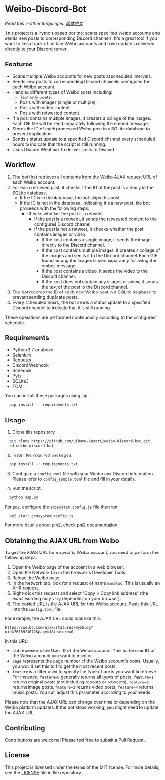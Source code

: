 # Weibo-Discord-Bot

*Read this in other languages: [简体中文](README.zh-CN.md)*

This project is a Python-based bot that scans specified Weibo accounts and sends new posts to corresponding Discord channels. It's a great tool if you want to keep track of certain Weibo accounts and have updates delivered directly to your Discord server.

## Features

* Scans multiple Weibo accounts for new posts at scheduled intervals.
* Sends new posts to corresponding Discord channels configured for each Weibo account.
* Handles different types of Weibo posts including:
  * Text only posts.
  * Posts with images (single or multiple).
  * Posts with video content.
  * Posts with retweeted content.
* If a post contains multiple images, it creates a collage of the images. Each GIF file will be send separately following the embed message.
* Stores the ID of each processed Weibo post in a SQLite database to prevent duplication.
* Sends a status update to a specified Discord channel every scheduled hours to indicate that the script is still running.
* Uses Discord Webhook to deliver posts to Discord.

## Workflow

1. The bot first retrieves all contents from the Weibo AJAX request URL of each Weibo account.
2. For each retrieved post, it checks if the ID of the post is already in the SQLite database.
   * If the ID is in the database, the bot skips this post.
   * If the ID is not in the database, indicating it's a new post, the bot proceeds with the following steps:
     * Checks whether the post is a retweet.
       * If the post is a retweet, it sends the retweeted content to the configured Discord channel.
       * If the post is not a retweet, it checks whether the post contains images or video.
         * If the post contains a single image, it sends the image directly to the Discord channel.
         * If the post contains multiple images, it creates a collage of the images and sends it to the Discord channel. Each GIF found among the images is sent separately following the embed message.
         * If the post contains a video, it sends the video to the Discord channel.
         * If the post does not contain any images or video, it sends the text of the post to the Discord channel.
3. The bot records the ID of each new Weibo post in a SQLite database to prevent sending duplicate posts.
4. Every scheduled hours, the bot sends a status update to a specified Discord channel to indicate that it is still running.

These operations are performed continuously according to the configured schedule.

## Requirements

* Python 3.7 or above
* Selenium
* Requests
* Discord Webhook
* Schedule
* Pytz
* SQLite3
* TOML

You can install these packages using pip:
```bash
  pip install -r requirements.txt
```

## Usage

1. Clone this repository.

```bash
  git clone https://github.com/uiharu-kazari/weibo-discord-bot.git
  cd weibo-discord-bot
```

2. Install the required packages.

```bash
  pip install -r requirements.txt
```

3. Configure a `config.toml` file with your Weibo and Discord information. Please refer to `config_sample.toml` file and fill in your details.
   
4. Run the script.

```bash
  python app.py
```

For `pm2`, configure the `ecosystem.config.js` file then run
```bash
  pm2 start ecosystem.config.js
```
For more details about pm2, check [pm2 documentation](https://pm2.keymetrics.io/docs/usage/quick-start/).

## Obtaining the AJAX URL from Weibo

To get the AJAX URL for a specific Weibo account, you need to perform the following steps:

1. Open the Weibo page of the account in a web browser.
2. Open the Network tab in the browser's Developer Tools.
3. Reload the Weibo page.
4. In the Network tab, look for a request of name `mymblog`. This is usually an XHR request.
5. Right-click this request and select "Copy > Copy link address" (the exact wording may vary depending on your browser).
6. The copied URL is the AJAX URL for this Weibo account. Paste this URL into the `config.toml` file.

For example, the AJAX URL could look like this: 

```url
https://weibo.com/ajax/statuses/mymblog?uid=7618923072&page=1&feature=0
```

In this URL:

* `uid` represents the User ID of the Weibo account. This is the user ID of the Weibo account you want to monitor.
* `page` represents the page number of the Weibo account's posts. Usually, you would set this to 1 to get the most recent posts.
* `feature` is a filter used to specify the type of posts you want to retrieve. For instance, `feature=0` generally returns all types of posts, `feature=1` returns original posts (not including reposts or retweets), `feature=2` returns image posts, `feature=3` returns video posts, `feature=4` returns music posts. You can adjust this parameter according to your needs.

Please note that the AJAX URL can change over time or depending on the Weibo platform updates. If the bot stops working, you might need to update the AJAX URL.


## Contributing
Contributions are welcome! Please feel free to submit a Pull Request.

## License

This project is licensed under the terms of the MIT license. For more details, see the [LICENSE](LICENSE) file in the repository.